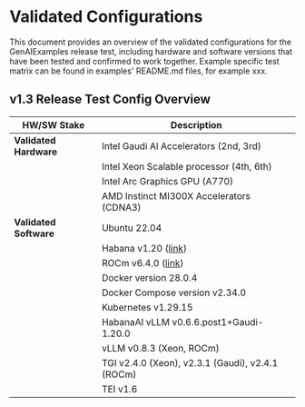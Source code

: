 # Validated Configurations

This document provides an overview of the validated configurations for the GenAIExamples release test, including hardware and software versions that have been tested and confirmed to work together.
Example specific test matrix can be found in examples' README.md files, for example xxx.

## v1.3 Release Test Config Overview

| **HW/SW Stake**        | **Description**                                                                                              |
| ---------------------- | ------------------------------------------------------------------------------------------------------------ |
| **Validated Hardware** | Intel Gaudi Al Accelerators (2nd, 3rd)                                                                       |
|                        | Intel Xeon Scalable processor (4th, 6th)                                                                     |
|                        | Intel Arc Graphics GPU (A770)                                                                                |
|                        | AMD Instinct MI300X Accelerators (CDNA3)                                                                     |
| **Validated Software** | Ubuntu 22.04                                                                                                 |
|                        | Habana v1.20 ([link](https://docs.habana.ai/en/v1.20.1/Installation_Guide/index.html))                       |
|                        | ROCm v6.4.0 ([link](https://rocm.docs.amd.com/projects/install-on-linux/en/latest/install/quick-start.html)) |
|                        | Docker version 28.0.4                                                                                        |
|                        | Docker Compose version v2.34.0                                                                               |
|                        | Kubernetes v1.29.15                                                                                          |
|                        | HabanaAI vLLM v0.6.6.post1+Gaudi-1.20.0                                                                      |
|                        | vLLM v0.8.3 (Xeon, ROCm)                                                                                     |
|                        | TGI v2.4.0 (Xeon), v2.3.1 (Gaudi), v2.4.1 (ROCm)                                                             |
|                        | TEI v1.6                                                                                                     |
